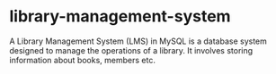 # library-management-system
A Library Management System (LMS) in MySQL is a database system designed to manage the operations of a library. It involves storing information about books, members etc.
